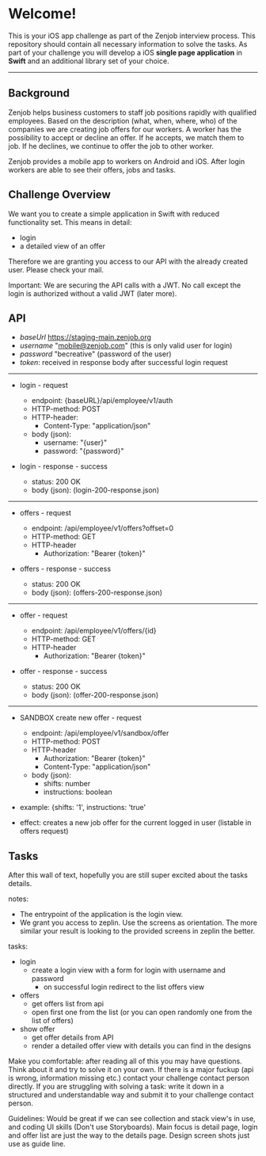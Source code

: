 Welcome!
===================


This is your iOS app challenge as part of the Zenjob interview process. This repository should contain all necessary information to solve the tasks. As part of your challenge you will develop a iOS  **single page application** in **Swift** and an additional library set of your choice.

----------


Background
-------------
Zenjob helps business customers to staff job positions rapidly with qualified employees. Based on the description (what, when, where, who) of the companies we are creating job offers for our workers. A worker has the possibility to accept or decline an offer. If he accepts, we match them to job.  If he declines, we continue to offer the job to other worker.

Zenjob provides a mobile app to workers on Android and iOS. After login workers are able to see their offers, jobs and tasks. 

Challenge Overview
-------------

We want you to create a simple application in Swift with reduced functionality set. This means in detail:

 - login
 - a detailed view of an offer

Therefore we are granting you access to our API with the already created user. Please check your mail.

Important: We are securing the API calls with a JWT. No call except the login is authorized without a valid JWT (later more).  


API
-------------

- *baseUrl* https://staging-main.zenjob.org
- *username* "mobile@zenjob.com" (this is only valid user for login)
- *password* "becreative" (password of the user)
- *token*: received in response body after successful login request

----------

- login - request
	 - endpoint: {baseURL}/api/employee/v1/auth
	 - HTTP-method: POST
	 - HTTP-header: 
		 - Content-Type: "application/json"
	 - body (json):
		 - username: "{user}" 
		 - password: "{password}"

- login - response - success
	 - status: 200 OK
	 - body (json): (login-200-response.json)

----------

 - offers - request
	 - endpoint: /api/employee/v1/offers?offset=0
	 - HTTP-method: GET
	 - HTTP-header
		 - Authorization: "Bearer {token}"
	
- offers - response - success
	- status: 200 OK
	- body (json): (offers-200-response.json)

----------

 - offer - request
	 - endpoint: /api/employee/v1/offers/{id}
	 - HTTP-method: GET
	 - HTTP-header
		 - Authorization: "Bearer {token}"
	
 - offer - response - success
	- status: 200 OK
	- body (json): (offer-200-response.json)

----------	

 - SANDBOX create new offer - request
	 - endpoint: /api/employee/v1/sandbox/offer
	 - HTTP-method: POST
	 - HTTP-header
		 - Authorization: "Bearer {token}"
		 - Content-Type: "application/json"
	 - body (json):
		 - shifts: number
		 - instructions: boolean
		 
- example: {shifts: '1', instructions: 'true'
- effect: creates a new job offer for the current logged in user (listable in offers request)


Tasks
-------------

After this wall of text, hopefully you are still super excited about the tasks details.

notes: 
 + The entrypoint of the application is the login view.
 + We grant you access to zeplin. Use the screens as orientation. The more similar your result is looking to the provided screens in zeplin the better.

tasks:
- login
	 - create a login view with a form for login with username and password
		 - on successful login redirect to the list offers view 
- offers
	 - get offers list from api
	 - open first one from the list (or you can open randomly one from the list of offers)
- show offer
	 - get offer details from API
	 - render a detailed offer view with details you can find in the designs

Make you comfortable: after reading all of this you may have questions. Think about it and try to solve it on your own. If there is a major fuckup (api is wrong, information missing etc.) contact your challenge contact person directly. If you are struggling with solving a task: write it down in a structured and understandable way and submit it to your challenge contact person.

Guidelines: Would be great if we can see collection and stack view's in use, and coding UI skills (Don't use Storyboards). Main focus is detail page, login and offer list are just the way to the details page.  Design screen shots just use as guide line.
